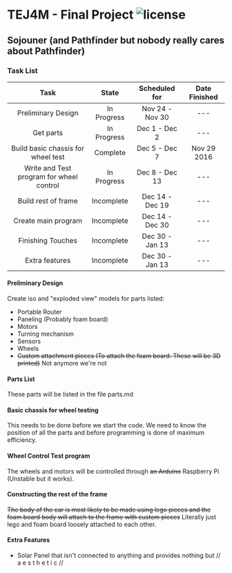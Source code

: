 # TEJ4M - Final Project  ![license](https://img.shields.io/badge/license-GPL_v3-blue.svg?style=flat)
## Sojouner (and Pathfinder but nobody really cares about Pathfinder)

### Task List

| Task                                     | State      | Scheduled for   | Date Finished   |
| :--------------------------------------: | :--------: | :-------------: | :-------------: |
| Preliminary Design                       | In Progress| Nov 24 - Nov 30 | ---             |
| Get parts                                | In Progress| Dec 1 - Dec 2   | ---             |
| Build basic chassis for wheel test       | Complete   | Dec 5 - Dec 7   | Nov 29 2016     |
| Write and Test program for wheel control | In Progress| Dec 8 - Dec 13  | ---             |
| Build rest of frame                      | Incomplete | Dec 14 - Dec 19 | ---             |
| Create main program                      | Incomplete | Dec 14 - Dec 30 | ---             |
| Finishing Touches                        | Incomplete | Dec 30 - Jan 13 | ---             |
| Extra features                           | Incomplete | Dec 30 - Jan 13 | ---             |


#### Preliminary Design
Create iso and "exploded view" models for parts listed:
* Portable Router
* Paneling (Probably foam board)
* Motors
* Turning mechanism
* Sensors
* Wheels
* ~~Custom attachment pieces (To attach the foam board. These will be 3D printed)~~ Not anymore we're not
#### Parts List
These parts will be listed in the file parts.md

#### Basic chassis for wheel testing
This needs to be done before we start the code. We need to know the position of
all the parts and before programming is done of maximum efficiency.

#### Wheel Control Test program
The wheels and motors will be controlled through ~~an Arduino~~ Raspberry Pi
(Unstable but it works).
#### Constructing the rest of the frame
~~The body of the car is most likely to be made using lego pieces and the foam
board body will attach to the frame with custom pieces~~
Literally just lego and foam board loosely attached to each other.

#### Extra Features
* Solar Panel that isn't connected to anything and provides nothing but
// a e s t h e t i c //
